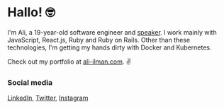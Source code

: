 # Hallo! 🤓

I'm Ali, a 19-year-old software engineer and [speaker](https://ali-ilman.com/talks). I work mainly with JavaScript, React.js, Ruby and Ruby on Rails. Other than these technologies, I'm getting my hands dirty with Docker and Kubernetes.

Check out my portfolio at [ali-ilman.com](https://ali-ilman.com). :v:
### Social media
[LinkedIn](https://www.linkedin.com/in/aliilman/), [Twitter](https://twitter.com/thealiilman), [Instagram](https://instagram.com/thealiilman)

<!--
**thealiilman/thealiilman** is a ✨ _special_ ✨ repository because its `README.md` (this file) appears on your GitHub profile.

Here are some ideas to get you started:

- 🔭 I’m currently working on ...
- 🌱 I’m currently learning ...
- 👯 I’m looking to collaborate on ...
- 🤔 I’m looking for help with ...
- 💬 Ask me about ...
- 📫 How to reach me: ...
- 😄 Pronouns: ...
- ⚡ Fun fact: ...
-->
